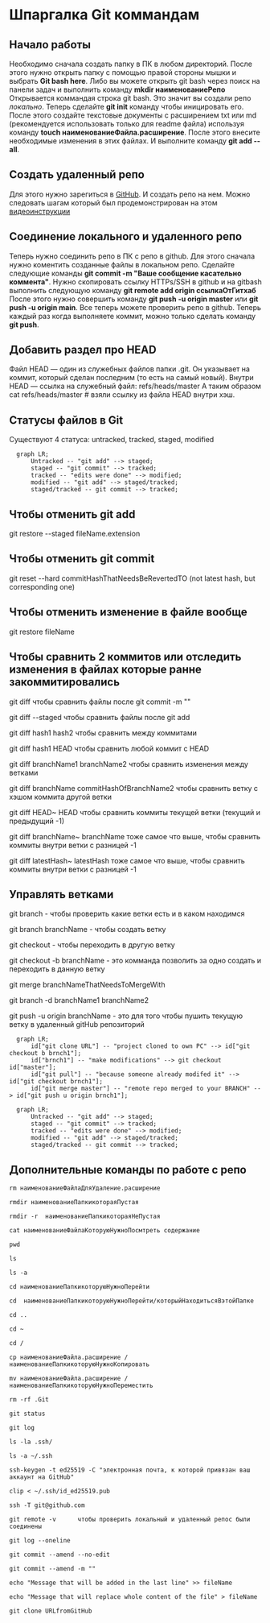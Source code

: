 # Шпаргалка Git коммандам

## Начало работы
Необходимо сначала создать папку в ПК в любом директорий. После этого нужно открыть папку с помощью правой стороны мышки и выбрать **Git bash here**. Либо вы можете открыть git bash через поиск на панели задач и выполнить команду **mkdir наименованиеРепо**
Открывается коммандая строка git bash. Это значит вы создали репо _локально_. Теперь сделайте **git init** команду чтобы иницировать его. После этого
создайте текстовые документы с расширением txt или md (рекомендуется использовать только для readme файла) используя команду **touch наименованиеФайла.расширение**. После этого внесите необходимые изменения в этих файлах.
И выполните команду **git add --all**. 


## Создать удаленный репо

Для этого нужно зарегиться в [GitHub](www.github.com). И создать репо на нем. Можно следовать шагам который был продемонстрирован на этом [видеоинструкции](https://www.youtube.com/watch?v=u-_uGO95xco)

## Соединение локального и удаленного репо
Теперь нужно соединить репо в ПК с репо в github. Для этого сначала нужно коментить созданные файлы в локальном репо. Сделайте следующие команды **git commit -m "Ваше сообщение касательно коммента"**.
Нужно скопировать ссылку HTTPs/SSH в github и на gitbash выполнить следующую команду **git remote add origin ссылкаОтГитхаб**  После этого нужно совершить команду **git push -u origin master** или **git push -u origin main**. Все теперь можете проверить репо в github. Теперь каждый раз когда выполняете коммит, можно только сделать команду **git push**.

## Добавить раздел про HEAD
Файл HEAD — один из служебных файлов папки .git. Он указывает на коммит, который сделан последним (то есть на самый новый). Внутри HEAD — ссылка на служебный файл: refs/heads/master
А таким образом cat refs/heads/master # взяли ссылку из файла HEAD внутри хэш.

## Статусы файлов в Git
Существуют 4 статуса: untracked, tracked, staged, modified

```mermaid
  graph LR;
      Untracked -- "git add" --> staged;
      staged -- "git commit" --> tracked;
	  tracked -- "edits were done" --> modified;
	  modified -- "git add" --> staged/tracked;
	  staged/tracked -- git commit --> tracked;
```

## Чтобы отменить git add
git restore --staged fileName.extension    

## Чтобы отменить git commit
git reset --hard commitHashThatNeedsBeRevertedTO (not latest hash, but corresponding one)

## Чтобы отменить изменение в файле вообще 
git restore fileName

## Чтобы сравнить 2 коммитов или отследить изменения в файлах которые ранне закоммитировались
git diff           чтобы сравнить файлы после git commit -m ""

git diff --staged  чтобы сравнить файлы после git add

git diff hash1 hash2  чтобы сравнить между коммитами 

git diff hash1 HEAD   чтобы сравнить любой коммит с HEAD

git diff branchName1 branchName2     чтобы сравнить изменения между ветками

git diff branchName commitHashOfBranchName2     чтобы сравнить ветку с хэшом коммита другой ветки

git diff HEAD~ HEAD чтобы сравнить коммиты текущей ветки (текущий и предыдущий -1)

git diff branchName~ branchName   тоже самое что выше, чтобы сравнить коммиты внутри ветки с разницей -1

git diff latestHash~ latestHash тоже самое что выше, чтобы сравнить коммиты внутри ветки с разницей -1


## Управлять ветками
git branch  - чтобы проверить какие ветки есть и в каком находимся

git branch branchName - чтобы создать ветку

git checkout - чтобы переходить в другую ветку

git checkout -b branchName  - это комманда позволить за одно создать и переходить в данную ветку

git merge branchNameThatNeedsToMergeWith

git branch -d branchName1 branchName2

git push -u origin branchName - это для того чтобы пушить текущую ветку в удаленный gitHub репозиторий


```mermaid
  graph LR;
      id["git clone URL"] -- "project cloned to own PC" --> id["git checkout b brnch1"];
      id["brnch1"] -- "make modifications" --> git checkout id["master"];
	  id["git pull"] -- "because someone already modifed it" --> id["git checkout brnch1"];
	  id["git merge master"] -- "remote repo merged to your BRANCH" --> id["git push u origin brnch1"];
```

```mermaid
  graph LR;
      Untracked -- "git add" --> staged;
      staged -- "git commit" --> tracked;
	  tracked -- "edits were done" --> modified;
	  modified -- "git add" --> staged/tracked;
	  staged/tracked -- git commit --> tracked;
```

## Дополнительные команды по работе с репо

```
rm наименованиеФайлаДляУдаление.расширение

rmdir наименованиеПапкикотораяПустая

rmdir -r  наименованиеПапкикотораяНеПустая

cat наименованиеФайлаКоторуюНужноПосмтреть содержание

pwd

ls

ls -a

cd наименованиеПапкикоторуюНужноПерейти 

cd  наименованиеПапкикоторуюНужноПерейти/которыйНаходитьсяВэтойПапке

cd ..

cd ~

cd /

cp наименованиеФайла.расширение /наименованиеПапкикоторуюНужноКопировать

mv наименованиеФайла.расширение /наименованиеПапкикоторуюНужноПереместить

rm -rf .Git

git status 

git log

ls -la .ssh/

ls -a ~/.ssh 

ssh-keygen -t ed25519 -C "электронная почта, к которой привязан ваш аккаунт на GitHub"

clip < ~/.ssh/id_ed25519.pub 

ssh -T git@github.com

git remote -v      чтобы проверить локальный и удаленный репос были соединены

git log --oneline

git commit --amend --no-edit

git commit --amend -m ""

echo "Message that will be added in the last line" >> fileName

echo "Message that will replace whole content of the file" > fileName

git clone URLfromGitHub

```


